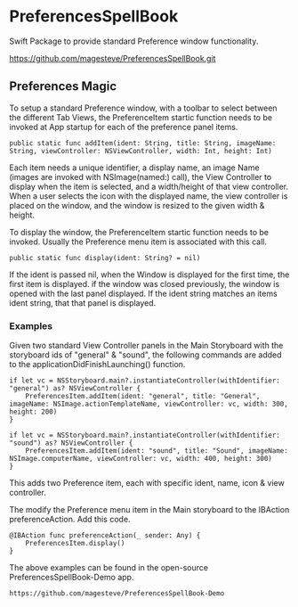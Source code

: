 # PreferencesSpellBook

Swift Package to provide standard Preference window functionality.

https://github.com/magesteve/PreferencesSpellBook.git

## Preferences Magic

To setup a standard Preference window, with a toolbar to select between the different Tab Views, the PreferenceItem startic function needs to be invoked at App startup for each of the preference panel items.

    public static func addItem(ident: String, title: String, imageName: String, viewController: NSViewController, width: Int, height: Int)

Each item needs a unique identifier, a display name, an image Name (images are invoked with NSImage(named:) call), the View Controller to display when the item is selected, and a width/height of that view controller.  When a user selects the icon with the displayed name, the view controller is placed on the window, and the window is resized to the given width & height.

To display the window, the PreferenceItem startic function needs to be invoked. Usually the Preference menu item is associated with this call.

    public static func display(ident: String? = nil)

If the ident is passed nil, when the Window is displayed for the first time, the first item is displayed. if the window was closed previously, the window is opened with the last panel displayed.  If the ident string matches an items ident string, that that panel is displayed.

### Examples

Given two standard View Controller panels in the Main Storyboard with the storyboard ids of "general" & "sound", the following commands are added to the applicationDidFinishLaunching() function.

    if let vc = NSStoryboard.main?.instantiateController(withIdentifier: "general") as? NSViewController {
        PreferencesItem.addItem(ident: "general", title: "General", imageName: NSImage.actionTemplateName, viewController: vc, width: 300, height: 200)
    }

    if let vc = NSStoryboard.main?.instantiateController(withIdentifier: "sound") as? NSViewController {
        PreferencesItem.addItem(ident: "sound", title: "Sound", imageName: NSImage.computerName, viewController: vc, width: 400, height: 300)
    }

This adds two Preference item, each with specific ident, name, icon & view controller.

The modify the Preference menu item in the Main storyboard to the IBAction preferenceAction.  Add this code.

    @IBAction func preferenceAction(_ sender: Any) {
        PreferencesItem.display()
    }

The above examples can be found in the open-source PreferencesSpellBook-Demo app.

    https://github.com/magesteve/PreferencesSpellBook-Demo

